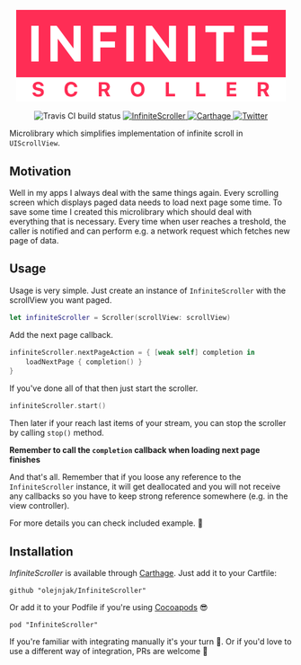 <p align='center'>
    <img src="Logo.png" width="480" max-width="90%" alt="Infinite Scroller">
</p>

<p align="center">
    <img src="https://travis-ci.com/olejnjak/InfiniteScroller.svg?branch=master" alt="Travis CI build status">
    <a href="https://cocoapods.org/pods/InfiniteScroller">
        <img src="https://img.shields.io/cocoapods/v/InfiniteScroller.svg?style=flat)](http://cocoapods.org/pods/InfiniteScroller" alt="InfiniteScroller">
    </a>
    <a href="https://github.com/Carthage/Carthage">
        <img src="https://img.shields.io/badge/carthage-compatible-brightgreen.svg?style=flat" alt="Carthage" />
    </a>
    <a href="https://twitter.com/olejnjak">
        <img src="https://img.shields.io/badge/twitter-@olejnjak-blue.svg?style=flat" alt="Twitter" />
    </a>
</p>

Microlibrary which simplifies implementation of infinite scroll in `UIScrollView`.

## Motivation

Well in my apps I always deal with the same things again. Every scrolling screen which displays paged data needs to load next page some time. To save some time I created this microlibrary which should deal with everything that is necessary. Every time when user reaches a treshold, the caller is notified and can perform e.g. a network request which fetches new page of data.

## Usage

Usage is very simple. Just create an instance of `InfiniteScroller` with the scrollView you want paged.

```swift
let infiniteScroller = Scroller(scrollView: scrollView)
```

Add the next page callback.

```swift
infiniteScroller.nextPageAction = { [weak self] completion in
    loadNextPage { completion() }
}
```

If you've done all of that then just start the scroller.

```swift
infiniteScroller.start()
```

Then later if your reach last items of your stream, you can stop the scroller by calling `stop()` method.

**Remember to call the `completion` callback when loading next page finishes**

And that's all. Remember that if you loose any reference to the `InfiniteScroller` instance, it will get deallocated and you will not receive any callbacks so you have to keep strong reference somewhere (e.g. in the view controller).

For more details you can check included example. 🙂

## Installation

_InfiniteScroller_ is available through [Carthage](https://github.com/Carthage/Carthage). Just add it to your Cartfile:

```
github "olejnjak/InfiniteScroller"
```

Or add it to your Podfile if you're using [Cocoapods](https://cocoapods.org) 😎

```
pod "InfiniteScroller"
```

If you're familiar with integrating manually it's your turn 🙂. Or if you'd love to use a different way of integration, PRs are welcome 🙂
